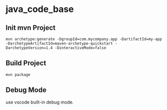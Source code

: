 # java_code_base

## Init mvn Project
```
mvn archetype:generate -DgroupId=com.mycompany.app -DartifactId=my-app -DarchetypeArtifactId=maven-archetype-quickstart -DarchetypeVersion=1.4 -DinteractiveMode=false
```

## Build Project
```
mvn package
```

## Debug Mode
use vscode built-in debug mode.